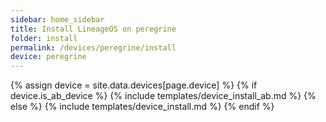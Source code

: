```yaml
---
sidebar: home_sidebar
title: Install LineageOS on peregrine
folder: install
permalink: /devices/peregrine/install
device: peregrine
---
```

{% assign device = site.data.devices[page.device] %}
{% if device.is_ab_device %}
{% include templates/device_install_ab.md %}
{% else %}
{% include templates/device_install.md %}
{% endif %}
